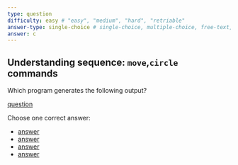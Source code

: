 ```yaml
---
type: question
difficulty: easy # "easy", "medium", "hard", "retriable"
answer-type: single-choice # single-choice, multiple-choice, free-text, multiple-free-texts, program
answer: c
---
```


## Understanding sequence: `move`,`circle` commands

Which program generates the following output?

[question](circle/c.evy "evy:svg")

Choose one correct answer:

- [answer](circle/a.evy "evy:source")
- [answer](circle/b.evy "evy:source")
- [answer](circle/c.evy "evy:source")
- [answer](circle/d.evy "evy:source")
